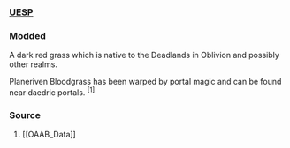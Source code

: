 ### [UESP](https://en.uesp.net/wiki/Lore:Flora_B#Bloodgrass)
### Modded
A dark red grass which is native to the Deadlands in Oblivion and possibly other realms.

Planeriven Bloodgrass has been warped by portal magic and can be found near daedric portals. <sup>[1]</sup>
### Source
1. [[OAAB_Data]]